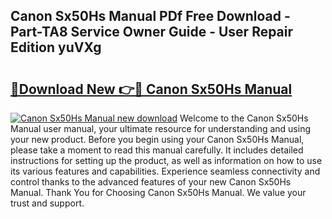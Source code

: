 ## Canon Sx50Hs Manual PDf Free Download - Part-TA8 Service Owner Guide - User Repair Edition yuVXg

# <h2><a href="http://cf14621.oget.top/?id=Canon+Sx50Hs+Manual">🔗Download New 👉🔴 Canon Sx50Hs Manual</a></h2>

[![Canon Sx50Hs Manual new download](https://i.imgur.com/5g1atiW.png)](http://cf14621.oget.top/?id=Canon+Sx50Hs+Manual)
Welcome to the Canon Sx50Hs Manual user manual, your ultimate resource for understanding and using your new product. Before you begin using your Canon Sx50Hs Manual, please take a moment to read this manual carefully. It includes detailed instructions for setting up the product, as well as information on how to use its various features and capabilities. Experience seamless connectivity and control thanks to the advanced features of your new Canon Sx50Hs Manual. Thank You for Choosing Canon Sx50Hs Manual. We value your trust and support.
